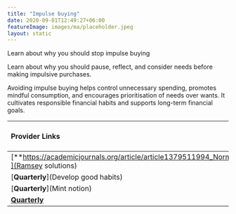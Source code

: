 ```yaml
---
title: "Impulse buying"
date: 2020-09-01T12:49:27+06:00
featureImage: images/ma/placeholder.jpeg
layout: static
---
```


Learn about why you should stop impulse buying

Learn about why you should pause, reflect, and consider needs before making impulsive purchases.

Avoiding impulse buying helps control unnecessary spending, promotes mindful consumption, and encourages prioritisation of needs over wants. It cultivates responsible financial habits and supports long-term financial goals.

| Provider Links      | Free or Paid  |  
| :-----------          | :--------------:      |  
| [**https://academicjournals.org/article/article1379511994_Norman.pdf**](Ramsey solutions) | Online | 
| [**Quarterly**](Develop good habits) | Online | 
| [**Quarterly**](Mint notion) | Online | 
| [**Quarterly**]() |  | 
  

<br/><br/>






